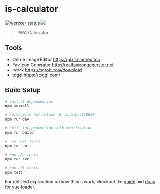 # is-calculator

[![wercker status](https://app.wercker.com/status/81f0ec055e1f5a5643415ad39221c849/s/master "wercker status")](https://app.wercker.com/project/byKey/81f0ec055e1f5a5643415ad39221c849)
<a href="https://codeclimate.com/github/stepin/calc"><img src="https://codeclimate.com/github/stepin/calc/badges/issue_count.svg" /></a>

> PWA Calculator

## Tools

* Online Image Editor https://pixlr.com/editor/
* Fav Icon Generator http://realfavicongenerator.net
* ngrok https://ngrok.com/download
* toggl https://toggl.com/

## Build Setup

``` bash
# install dependencies
npm install

# serve with hot reload at localhost:8080
npm run dev

# build for production with minification
npm run build

# run unit tests
npm run unit

# run e2e tests
npm run e2e

# run all tests
npm test
```

For detailed explanation on how things work, checkout the [guide](http://vuejs-templates.github.io/webpack/) and [docs for vue-loader](http://vuejs.github.io/vue-loader).

